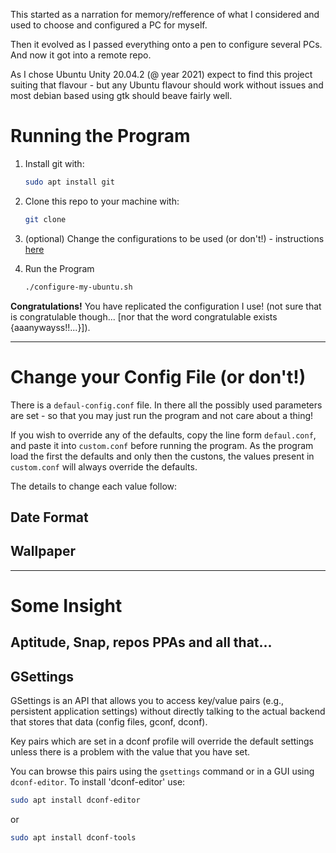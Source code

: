 
This started as a narration for memory/refference of what I considered and used to choose and configured a PC for myself.

Then it evolved as I passed everything onto a pen to configure several PCs. And now it got into a remote repo.

As I chose Ubuntu Unity 20.04.2 (@ year 2021) expect to find this project suiting that flavour - but any Ubuntu flavour should work without issues and most debian based using gtk should beave fairly well.

# Running the Program
1. Install git with:

    ```bash
    sudo apt install git
    ```
2. Clone this repo to your machine with:

    ```bash
    git clone 
    ```
3. (optional) Change the configurations to be used (or don't!) - instructions [here](#change-your-config-file-or-dont)
4. Run the Program

    ```bash
    ./configure-my-ubuntu.sh
    ```

**Congratulations!** You have replicated the configuration I use! (not sure that is congratulable though... [nor that the word congratulable exists {aaanywayss!!...}]). 



---



# Change your Config File (or don't!)
There is a `defaul-config.conf` file. In there all the possibly used parameters are set - so that you may just run the program and not care about a thing!

If you wish to override any of the defaults, copy the line form `defaul.conf`, and paste it into `custom.conf` before running the program. As the program load the first the defaults and only then the custons, the values present in `custom.conf` will always override the defaults.

The details to change each value follow:

## Date Format

## Wallpaper



---



# Some Insight
## Aptitude, Snap, repos PPAs and all that... 

## GSettings
GSettings is an API that allows you to access key/value pairs (e.g., persistent application settings) without directly talking to the actual backend that stores that data (config files, gconf, dconf).

Key pairs which are set in a dconf profile will override the default settings unless there is a problem with the value that you have set.

You can browse this pairs using the `gsettings` command or in a GUI using `dconf-editor`. To install 'dconf-editor' use:
```bash
sudo apt install dconf-editor
```
or
```bash
sudo apt install dconf-tools
```